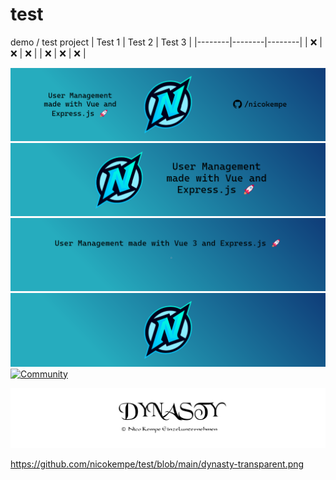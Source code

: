# test
demo / test project
| Test 1 | Test 2 | Test 3 |
|--------|--------|--------|
| :x:    | :x:    | :x:    |
| :x:    | :x:    | :x:    |



![1](header-logo_test.png   "Title")
![2](github-profiles_mid.png "Title")
![3](github-profiles-header_edit.png "Title")
![4](header-logo.png "Title")
[![Community](https://discordapp.com/api/guilds/528350750825512988/widget.png?style=banner2)]([[https://einTosti.com/discord](https://discord.com/invite/t9frQmmqPe)](https://discord.com/invite/t9frQmmqPe))

![6](dynasty-transparent.png "Dynasty")

https://github.com/nicokempe/test/blob/main/dynasty-transparent.png
